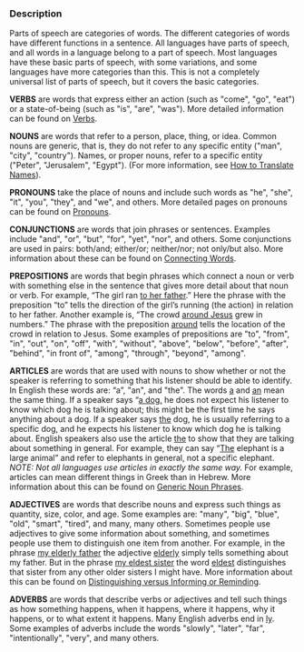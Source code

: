 
### Description

Parts of speech are categories of words. The different categories of words have different functions in a sentence. All languages have parts of speech, and all words in a language belong to a part of speech. Most languages have these basic parts of speech, with some variations, and some languages have more categories than this.  This is not a completely universal list of parts of speech, but it covers the basic categories.

**VERBS** are words that express either an action (such as "come", "go", "eat") or a state-of-being (such as "is", "are", "was"). More detailed information can be found on [Verbs](../figs-verbs/01.md).

**NOUNS** are words that refer to a person, place, thing, or idea. Common nouns are generic, that is, they do not refer to any specific entity ("man", "city", "country"). Names, or proper nouns, refer to a specific entity ("Peter", "Jerusalem", "Egypt"). (For more information, see [How to Translate Names](../translate-names/01.md)).

**PRONOUNS** take the place of nouns and include such words as "he", "she", "it", "you", "they", and "we", and others. More detailed pages on pronouns can be found on [Pronouns](../figs-pronouns/01.md).

**CONJUNCTIONS** are words that join phrases or sentences. Examples include "and", "or", "but", "for", "yet", "nor", and others. Some conjunctions are used in pairs: both/and; either/or; neither/nor; not only/but also. More information about these can be found on [Connecting Words](../writing-connectingwords/01.md).

**PREPOSITIONS** are words that begin phrases which connect a noun or verb with something else in the sentence that gives more detail about that noun or verb. For example, “The girl ran <u>to her father</u>.” Here the phrase with the preposition “to” tells the direction of the girl’s running (the action) in relation to her father. Another example is, “The crowd <u>around Jesus</u> grew in numbers.” The phrase with the preposition <u>around</u> tells the location of the crowd in relation to Jesus. Some examples of prepositions are "to", "from", "in", "out", "on", "off", "with", "without", "above", "below", "before", "after", "behind", "in front of", "among", "through", "beyond", "among".

**ARTICLES** are words that are used with nouns to show whether or not the speaker is referring to something that his listener should be able to identify. In English these words are: “a”, "an", and "the". The words <u>a</u> and <u>an</u> mean the same thing. If a speaker says “<u>a dog,</u> he does not expect his listener to know which dog he is talking about; this might be the first time he says anything about a dog. If a speaker says <u>the</u> dog, he is usually referring to a specific dog, and he expects his listener to know which dog he is talking about. English speakers also use the article <u>the</u> to show that they are talking about something in general. For example, they can say “<u>The</u> elephant is a large animal” and refer to elephants in general, not a specific elephant. *NOTE: Not all languages use articles in exactly the same way.*  For example, articles can mean different things in Greek than in Hebrew.  More information about this can be found on [Generic Noun Phrases](../figs-genericnoun/01.md).

**ADJECTIVES** are words that describe nouns and express such things as quantity, size, color, and age. Some examples are: "many", "big", "blue", "old", "smart", "tired", and many, many others. Sometimes people use adjectives to give some information about something, and sometimes people use them to distinguish one item from another. For example, in the phrase <u>my elderly father</u> the adjective <u>elderly</u> simply tells something about my father.  But in the phrase <u>my eldest sister</u> the word <u>eldest</u> distinguishes that sister from any other older sisters I might have. More information about this can be found on [Distinguishing versus Informing or Reminding](../figs-distinguish/01.md).

**ADVERBS** are words that describe verbs or adjectives and tell such things as how something happens, when it happens, where it happens, why it happens, or to what extent it happens. Many English adverbs end in <u>ly</u>. Some examples of adverbs include the words "slowly", "later", "far", "intentionally", "very", and many others.

